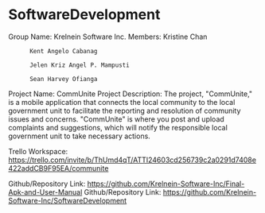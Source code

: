 # SoftwareDevelopment

Group Name: Krelnein Software Inc. 
Members: 
          Kristine Chan
          
          Kent Angelo Cabanag
          
          Jelen Kriz Angel P. Mampusti
          
          Sean Harvey Ofianga 
          
Project Name: CommUnite
Project Description: The project, "CommUnite," is a mobile application that connects the local community to the local government unit to facilitate the reporting and resolution of community issues and concerns. "CommUnite" is where you post and upload complaints and suggestions, which will notify the responsible local government unit to take necessary actions.

Trello Workspace: https://trello.com/invite/b/ThUmd4qT/ATTI24603cd256739c2a0291d7408e422addCB9F95EA/communite

Github/Repository Link: https://github.com/Krelnein-Software-Inc/Final-Apk-and-User-Manual
Github/Repository Link: https://github.com/Krelnein-Software-Inc/SoftwareDevelopment

